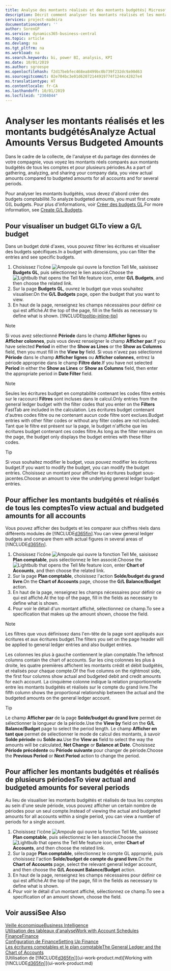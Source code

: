 ```yaml
---
title: Analyse des montants réalisés et des montants budgétés| Microsoft Docs
description: Décrit comment analyser les montants réalisés et les montants budgétés.
services: project-madeira
documentationcenter: ''
author: SorenGP
ms.service: dynamics365-business-central
ms.topic: article
ms.devlang: na
ms.tgt_pltfrm: na
ms.workload: na
ms.search.keywords: bi, power BI, analysis, KPI
ms.date: 10/01/2019
ms.author: sgroespe
ms.openlocfilehash: f2d17bebfec468ea8499bc0b739f232dc9a90d63
ms.sourcegitcommit: 02e704bc3e01d62072144919774f1244c42827e4
ms.translationtype: HT
ms.contentlocale: fr-CA
ms.lasthandoff: 10/01/2019
ms.locfileid: "2304044"
---
```

# <a name="analyze-actual-amounts-versus-budgeted-amounts"></a><span data-ttu-id="f60ef-103">Analyser les montants réalisés et les montants budgétés</span><span class="sxs-lookup"><span data-stu-id="f60ef-103">Analyze Actual Amounts Versus Budgeted Amounts</span></span>
<span data-ttu-id="f60ef-104">Dans le cadre de la collecte, de l'analyse et du partage des données de votre compagnie, vous voyez les montants réels comparés aux montants budgétés de tous les comptes et pour plusieurs périodes.</span><span class="sxs-lookup"><span data-stu-id="f60ef-104">As a part of gathering, analyzing, and sharing your company data, you view actual amounts compared to budgeted amounts for all accounts and for several periods.</span></span>

<span data-ttu-id="f60ef-105">Pour analyser les montants budgétés, vous devez d'abord créer des budgets comptabilité.</span><span class="sxs-lookup"><span data-stu-id="f60ef-105">To analyze budgeted amounts, you must first create G(L budgets.</span></span> <span data-ttu-id="f60ef-106">Pour plus d'informations, voir [Créer des budgets GL](finance-how-create-budgets.md).</span><span class="sxs-lookup"><span data-stu-id="f60ef-106">For more information, see [Create G/L Budgets](finance-how-create-budgets.md).</span></span>

## <a name="to-view-a-gl-budget"></a><span data-ttu-id="f60ef-107">Pour visualiser un budget GL</span><span class="sxs-lookup"><span data-stu-id="f60ef-107">To view a G/L budget</span></span>
<span data-ttu-id="f60ef-108">Dans un budget doté d'axes, vous pouvez filtrer les écritures et visualiser des budgets spécifiques.</span><span class="sxs-lookup"><span data-stu-id="f60ef-108">In a budget with dimensions, you can filter the entries and see specific budgets.</span></span>

1. <span data-ttu-id="f60ef-109">Choisissez l'icône ![Ampoule qui ouvre la fonction Tell Me](media/ui-search/search_small.png "Dites-moi ce que vous voulez faire"), saisissez **Budgets GL**, puis sélectionnez le lien associé.</span><span class="sxs-lookup"><span data-stu-id="f60ef-109">Choose the ![Lightbulb that opens the Tell Me feature](media/ui-search/search_small.png "Tell me what you want to do") icon, enter **G/L Budgets**, and then choose the related link.</span></span>
2. <span data-ttu-id="f60ef-110">Sur la page **Budgets GL**, ouvrez le budget que vous souhaitez visualiser.</span><span class="sxs-lookup"><span data-stu-id="f60ef-110">On the **G/L Budgets** page, open the budget that you want to view.</span></span>  
3. <span data-ttu-id="f60ef-111">En haut de la page, renseignez les champs nécessaires pour définir ce qui est affiché.</span><span class="sxs-lookup"><span data-stu-id="f60ef-111">At the top of the page, fill in the fields as necessary to define what is shown.</span></span> [!INCLUDE[tooltip-inline-tip](includes/tooltip-inline-tip_md.md)]

> [!NOTE]  
>   <span data-ttu-id="f60ef-112">Si vous avez sélectionné **Période** dans le champ **Afficher lignes** ou **Afficher colonnes**, puis vous devez renseigner le champ **Afficher par**.</span><span class="sxs-lookup"><span data-stu-id="f60ef-112">If you have selected **Period** in either the **Show as Lines** or the **Show as Columns** field, then you must fill in the **View by** field.</span></span> <span data-ttu-id="f60ef-113">Si vous n'avez pas sélectionné **Période** dans le champ **Afficher lignes** ou **Afficher colonnes**, entrez la période appropriée dans le champ **Filtre date**.</span><span class="sxs-lookup"><span data-stu-id="f60ef-113">If you have not selected **Period** in either the **Show as Lines** or **Show as Columns** field, then enter the appropriate period in **Date Filter** field.</span></span>  

> [!NOTE]  
>   <span data-ttu-id="f60ef-114">Seules les écritures budget en comptabilité contenant les codes filtre entrés sur le raccourci **Filtres** sont incluses dans le calcul.</span><span class="sxs-lookup"><span data-stu-id="f60ef-114">Only entries from the general ledger budget with the filter codes that you enter on the **Filters** FastTab are included in the calculation.</span></span> <span data-ttu-id="f60ef-115">Les écritures budget contenant d'autres codes filtre ou ne contenant aucun code filtre sont exclues.</span><span class="sxs-lookup"><span data-stu-id="f60ef-115">Budget entries with other filter codes or without any filter codes are not included.</span></span> <span data-ttu-id="f60ef-116">Tant que le filtre est présent sur la page, le budget n'affiche que les écritures budget contenant ces codes filtre.</span><span class="sxs-lookup"><span data-stu-id="f60ef-116">As long as the filter remains on the page, the budget only displays the budget entries with these filter codes.</span></span>  

> [!TIP]  
>   <span data-ttu-id="f60ef-117">Si vous souhaitez modifier le budget, vous pouvez modifier les écritures budget.</span><span class="sxs-lookup"><span data-stu-id="f60ef-117">If you want to modify the budget, you can modify the budget entries.</span></span> <span data-ttu-id="f60ef-118">Choisissez un montant pour afficher les écritures budget sous-jacentes.</span><span class="sxs-lookup"><span data-stu-id="f60ef-118">Choose an amount to view the underlying general ledger budget entries.</span></span>

## <a name="to-view-actual-and-budgeted-amounts-for-all-accounts"></a><span data-ttu-id="f60ef-119">Pour afficher les montants budgétés et réalisés de tous les comptes</span><span class="sxs-lookup"><span data-stu-id="f60ef-119">To view actual and budgeted amounts for all accounts</span></span>  
<span data-ttu-id="f60ef-120">Vous pouvez afficher des budgets et les comparer aux chiffres réels dans différents modules de [!INCLUDE[d365fin](includes/d365fin_md.md)].</span><span class="sxs-lookup"><span data-stu-id="f60ef-120">You can view general ledger budgets and compare them with actual figures in several areas of [!INCLUDE[d365fin](includes/d365fin_md.md)].</span></span>

1. <span data-ttu-id="f60ef-121">Choisissez l'icône ![Ampoule qui ouvre la fonction Tell Me](media/ui-search/search_small.png "Dites-moi ce que vous voulez faire"), saisissez **Plan comptable**, puis sélectionnez le lien associé.</span><span class="sxs-lookup"><span data-stu-id="f60ef-121">Choose the ![Lightbulb that opens the Tell Me feature](media/ui-search/search_small.png "Tell me what you want to do") icon, enter **Chart of Accounts**, and then choose the related link.</span></span>  
2. <span data-ttu-id="f60ef-122">Sur la page **Plan comptable**, choisissez l'action **Solde/budget du grand livre**.</span><span class="sxs-lookup"><span data-stu-id="f60ef-122">On the **Chart of Accounts** page, choose the **G/L Balance/Budget** action.</span></span>
3. <span data-ttu-id="f60ef-123">En haut de la page, renseignez les champs nécessaires pour définir ce qui est affiché.</span><span class="sxs-lookup"><span data-stu-id="f60ef-123">At the top of the page, fill in the fields as necessary to define what is shown.</span></span>  
4. <span data-ttu-id="f60ef-124">Pour voir le détail d'un montant affiché, sélectionnez ce champ.</span><span class="sxs-lookup"><span data-stu-id="f60ef-124">To see a specification that makes up the amount shown, choose the field.</span></span>  

> [!NOTE]  
>   <span data-ttu-id="f60ef-125">Les filtres que vous définissez dans l'en-tête de la page sont appliqués aux écritures et aux écritures budget.</span><span class="sxs-lookup"><span data-stu-id="f60ef-125">The filters you set on the page header will be applied to general ledger entries and also budget entries.</span></span>

<span data-ttu-id="f60ef-126">Les colonnes les plus à gauche contiennent le plan comptable.</span><span class="sxs-lookup"><span data-stu-id="f60ef-126">The leftmost columns contain the chart of accounts.</span></span> <span data-ttu-id="f60ef-127">Sur les cinq colonnes les plus à droite, les quatre premières affichent les montants crédit et débit budgétés, et réalisés pour chaque compte.</span><span class="sxs-lookup"><span data-stu-id="f60ef-127">Of the five columns on the rightmost side, the first four columns show actual and budgeted debit and credit amounts for each account.</span></span> <span data-ttu-id="f60ef-128">La cinquième colonne indique la relation proportionnelle entre les montants budgétés et réalisés sur le compte du grand livre.</span><span class="sxs-lookup"><span data-stu-id="f60ef-128">The fifth column shows the proportional relationship between the actual and the budgeted amounts on the general ledger account.</span></span>  

> [!TIP]  
>   <span data-ttu-id="f60ef-129">Le champ **Afficher par** de la page **Solde/budget du grand livre** permet de sélectionner la longueur de la période.</span><span class="sxs-lookup"><span data-stu-id="f60ef-129">Use the **View by** field on the **G/L Balance/Budget** page to select the period length.</span></span> <span data-ttu-id="f60ef-130">Le champ **Afficher en tant que** permet de sélectionner le mode de calcul des montants, à savoir **Solde période** ou **Solde au**.</span><span class="sxs-lookup"><span data-stu-id="f60ef-130">Use the **View as** field to select the way the amounts will be calculated, **Net Change** or **Balance at Date**.</span></span> <span data-ttu-id="f60ef-131">Choisissez **Période précédente** ou **Période suivante** pour changer de période.</span><span class="sxs-lookup"><span data-stu-id="f60ef-131">Choose the **Previous Period** or **Next Period** action to change the period.</span></span>  

## <a name="to-view-actual-and-budgeted-amounts-for-several-periods"></a><span data-ttu-id="f60ef-132">Pour afficher les montants budgétés et réalisés de plusieurs périodes</span><span class="sxs-lookup"><span data-stu-id="f60ef-132">To view actual and budgeted amounts for several periods</span></span>  
<span data-ttu-id="f60ef-133">Au lieu de visualiser les montants budgétés et réalisés de tous les comptes au sein d'une seule période, vous pouvez afficher un certain nombre de périodes pour un seul compte.</span><span class="sxs-lookup"><span data-stu-id="f60ef-133">Instead of viewing the actual and budgeted amounts for all accounts within a single period, you can view a number of periods for a single account.</span></span>  

1. <span data-ttu-id="f60ef-134">Choisissez l'icône ![Ampoule qui ouvre la fonction Tell Me](media/ui-search/search_small.png "Dites-moi ce que vous voulez faire"), saisissez **Plan comptable**, puis sélectionnez le lien associé.</span><span class="sxs-lookup"><span data-stu-id="f60ef-134">Choose the ![Lightbulb that opens the Tell Me feature](media/ui-search/search_small.png "Tell me what you want to do") icon, enter **Chart of Accounts**, and then choose the related link.</span></span>  
2. <span data-ttu-id="f60ef-135">Sur la page **Plan comptable**, sélectionnez le compte GL approprié, puis choisissez l'action **Solde/budget de compte du grand livre**.</span><span class="sxs-lookup"><span data-stu-id="f60ef-135">On the **Chart of Accounts** page, select the relevant general ledger account, and then choose the **G/L Account Balance/Budget** action.</span></span>  
3. <span data-ttu-id="f60ef-136">En haut de la page, renseignez les champs nécessaires pour définir ce qui est affiché.</span><span class="sxs-lookup"><span data-stu-id="f60ef-136">At the top of the page, fill in the fields as necessary to define what is shown.</span></span>   
4. <span data-ttu-id="f60ef-137">Pour voir le détail d'un montant affiché, sélectionnez ce champ.</span><span class="sxs-lookup"><span data-stu-id="f60ef-137">To see a specification of an amount shown, choose the field.</span></span>  

## <a name="see-also"></a><span data-ttu-id="f60ef-138">Voir aussi</span><span class="sxs-lookup"><span data-stu-id="f60ef-138">See Also</span></span>
[<span data-ttu-id="f60ef-139">Veille économique</span><span class="sxs-lookup"><span data-stu-id="f60ef-139">Business Intelligence</span></span>](bi.md)  
[<span data-ttu-id="f60ef-140">Utilisation des tableaux d'analyse</span><span class="sxs-lookup"><span data-stu-id="f60ef-140">Work with Account Schedules</span></span>](bi-how-work-account-schedule.md)  
[<span data-ttu-id="f60ef-141">Finance</span><span class="sxs-lookup"><span data-stu-id="f60ef-141">Finance</span></span>](finance.md)  
[<span data-ttu-id="f60ef-142">Configuration de Finance</span><span class="sxs-lookup"><span data-stu-id="f60ef-142">Setting Up Finance</span></span>](finance-setup-finance.md)  
[<span data-ttu-id="f60ef-143">Les écritures comptables et le plan comptable</span><span class="sxs-lookup"><span data-stu-id="f60ef-143">The General Ledger and the Chart of Accounts</span></span>](finance-general-ledger.md)  
<span data-ttu-id="f60ef-144">[Utilisation de [!INCLUDE[d365fin](includes/d365fin_md.md)]](ui-work-product.md)</span><span class="sxs-lookup"><span data-stu-id="f60ef-144">[Working with [!INCLUDE[d365fin](includes/d365fin_md.md)]](ui-work-product.md)</span></span>  
